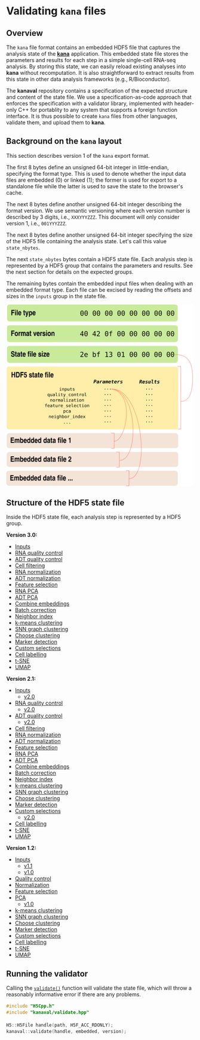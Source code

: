 # Validating `kana` files

## Overview

The `kana` file format contains an embedded HDF5 file that captures the analysis state of the [**kana**](https://github.com/jkanche/kana) application.
This embedded state file stores the parameters and results for each step in a simple single-cell RNA-seq analysis.
By storing this state, we can easily reload existing analyses into **kana** without recomputation.
It is also straightforward to extract results from this state in other data analysis frameworks (e.g., R/Bioconductor).

The **kanaval** repository contains a specification of the expected structure and content of the state file.
We use a specification-as-code approach that enforces the specification with a validator library, implemented with header-only C++ for portablity to any system that supports a foreign function interface. 
It is thus possible to create `kana` files from other languages, validate them, and upload them to **kana**.

## Background on the `kana` layout

This section describes version 1 of the `kana` export format.

The first 8 bytes define an unsigned 64-bit integer in little-endian, specifying the format type.
This is used to denote whether the input data files are embedded (0) or linked (1);
the former is used for export to a standalone file while the latter is used to save the state to the browser's cache.

The next 8 bytes define another unsigned 64-bit integer describing the format version.
We use semantic versioning where each version number is described by 3 digits, i.e., `XXXYYYZZZ`.
This document will only consider version 1, i.e., `001YYYZZZ`.

The next 8 bytes define another unsigned 64-bit integer specifying the size of the HDF5 file containing the analysis state.
Let's call this value `state_nbytes`.

The next `state_nbytes` bytes contain a HDF5 state file.
Each analysis step is represented by a HDF5 group that contains the parameters and results.
See the next section for details on the expected groups.

The remaining bytes contain the embedded input files when dealing with an embedded format type.
Each file can be excised by reading the offsets and sizes in the `inputs` group in the state file.

<img src="https://raw.githubusercontent.com/LTLA/kanaval/master/docs/layout.png" width="500">

## Structure of the HDF5 state file

Inside the HDF5 state file, each analysis step is represented by a HDF5 group.

**Version 3.0:**

- [Inputs](docs/details/inputs/v2_1.md)
- [RNA quality control](docs/details/rna_quality_control/v3_0.md)
- [ADT quality control](docs/details/adt_quality_control/v3_0.md)
- [Cell filtering](docs/details/cell_filtering/v2_0.md)
- [RNA normalization](docs/details/normalization/v1_0.md)
- [ADT normalization](docs/details/adt_normalization/v2_0.md)
- [Feature selection](docs/details/feature_selection/v1_0.md)
- [RNA PCA](docs/details/pca/v2_0.md)
- [ADT PCA](docs/details/adt_pca/v2_0.md)
- [Combine embeddings](docs/details/combine_embeddings/v2_0.md)
- [Batch correction](docs/details/batch_correction/v2_0.md)
- [Neighbor index](docs/details/neighbor_index/v2_0.md)
- [k-means clustering](docs/details/kmeans_cluster/v1_0.md)
- [SNN graph clustering](docs/details/snn_graph_cluster/v3_0.md)
- [Choose clustering](docs/details/choose_clustering/v1_0.md)
- [Marker detection](docs/details/marker_detection/v3_0.md)
- [Custom selections](docs/details/custom_selections/v2_1.md)
- [Cell labelling](docs/details/cell_labelling/v1_0.md)
- [t-SNE](docs/details/tsne/v1_0.md)
- [UMAP](docs/details/umap/v1_0.md)

**Version 2.1:**

- [Inputs](docs/details/inputs/v2_1.md)
  - [v2.0](docs/details/inputs/v2_0.md)
- [RNA quality control](docs/details/quality_control/v2_1.md)
  - [v2.0](docs/details/quality_control/v1_0.md)
- [ADT quality control](docs/details/adt_quality_control/v2_1.md)
  - [v2.0](docs/details/adt_quality_control/v2_0.md)
- [Cell filtering](docs/details/cell_filtering/v2_0.md)
- [RNA normalization](docs/details/normalization/v1_0.md)
- [ADT normalization](docs/details/adt_normalization/v2_0.md)
- [Feature selection](docs/details/feature_selection/v1_0.md)
- [RNA PCA](docs/details/pca/v2_0.md)
- [ADT PCA](docs/details/adt_pca/v2_0.md)
- [Combine embeddings](docs/details/combine_embeddings/v2_0.md)
- [Batch correction](docs/details/batch_correction/v2_0.md)
- [Neighbor index](docs/details/neighbor_index/v2_0.md)
- [k-means clustering](docs/details/kmeans_cluster/v1_0.md)
- [SNN graph clustering](docs/details/snn_graph_cluster/v1_0.md)
- [Choose clustering](docs/details/choose_clustering/v1_0.md)
- [Marker detection](docs/details/marker_detection/v2_0.md)
- [Custom selections](docs/details/custom_selections/v2_1.md)
  - [v2.0](docs/details/custom_selections/v2_0.md)
- [Cell labelling](docs/details/cell_labelling/v1_0.md)
- [t-SNE](docs/details/tsne/v1_0.md)
- [UMAP](docs/details/umap/v1_0.md)

**Version 1.2:**

- [Inputs](docs/details/inputs/v1_2.md)
  - [v1.1](docs/details/inputs/v1_1.md)
  - [v1.0](docs/details/inputs/v1_0.md)
- [Quality control](docs/details/quality_control/v1_0.md)
- [Normalization](docs/details/normalization/v1_0.md)
- [Feature selection](docs/details/feature_selection/v1_0.md)
- [PCA](docs/details/pca/v1_1.md)
  - [v1.0](docs/details/v1_0.md)
- [k-means clustering](docs/details/kmeans_cluster/v1_0.md)
- [SNN graph clustering](docs/details/snn_graph_cluster/v1_0.md)
- [Choose clustering](docs/details/choose_clustering/v1_0.md)
- [Marker detection](docs/details/marker_detection/v1_0.md)
- [Custom selections](docs/details/custom_selections/v1_0.md)
- [Cell labelling](docs/details/cell_labelling/v1_0.md)
- [t-SNE](docs/details/tsne/v1_0.md)
- [UMAP](docs/details/umap/v1_0.md)

## Running the validator

Calling the [`validate()`](https://ltla.github.io/kanaval/validate_8hpp.html) function will validate the state file,
which will throw a reasonably informative error if there are any problems.

```cpp
#include "H5Cpp.h"
#include "kanaval/validate.hpp"

H5::H5File handle(path, H5F_ACC_RDONLY);
kanaval::validate(handle, embedded, version);
```

